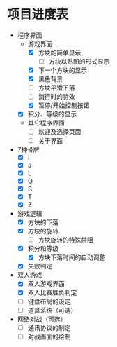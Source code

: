 # 项目进度表
- 程序界面
    - 游戏界面
        - [x] 方块的简单显示
            - [ ] 方块以贴图的形式显示
        - [x] 下一个方块的显示
        - [x] 黑色背景
        - [ ] 方块平滑下落
        - [ ] 消行时的特效
        - [x] 暂停/开始控制按钮
	- [x] 积分、等级的显示
    - 其它程序界面
        - [ ] 欢迎及选择页面
        - [ ] 关于界面
- 7种骨牌
    - [x] I
    - [x] J
    - [x] L
    - [x] O
    - [x] S
    - [x] T
    - [x] Z 
- 游戏逻辑
    - [x] 方块的下落
    - [x] 方块的旋转
        - [ ] 方块旋转的特殊禁阻
    - [x] 积分和等级
    	- [x] 方块下落时间的自动调整
    - [x] 失败判定
- 双人游戏
    - [x] 双人游戏界面
    - [x] 双人比赛胜负判定
    - [ ] 键盘布局的设定
    - [ ] 道具系统（可选）
- 网络对战（可选）
    - [ ] 通讯协议的制定
    - [ ] 对战画面的绘制
